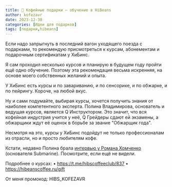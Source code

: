 ```yaml
---
title: 🎁 Кофейные подарки – обучение в HiBeans 
author: kofezavr
date: 2023-12-30
categories: [Идеи для подарков]
tags: [подарки,hibeans]
--- 
```

Если надо запрыгнуть в последний вагон уходящего поезда с подарками, то рекомендую присмотреться к курсам, абонементам и подарочным сертификатам у ХиБинс. 

Я сам проходил несколько курсов и планирую в будущем году пройти ещё одно обучение. Поэтому эта рекомендация весьма искренняя, на основе моего собственных желаний и опыта.

У ХиБинс есть курсы и по завариванию, и по сенсорике, и по обжарке, и по пейрингу. Короче, на любой вкус.

Ну и сами подумайте, выбирая курсы,  хочется получить знания от наиболее компетентного эксперта. Полина Владимирова, основатель и ведущая курсов, является Q Инструктором. Это значит, что вся кофейная индустрия учится у неё, Q Грейдеры сдают ей экзамены, а обжарщики ждут её оценок в борьбе за звание "Обжарщик года". 

Несмотря на это, курсы у ХиБинс подойдут не только профессионалам из отрасли, но и просто любителям кофе.

Кстати, недавно Полина брала [интервью у Романа Хомченко](https://www.youtube.com/watch?v=UV9lnRQzwjc) (основателя Submarine). Посмотрите, если ещё не видели.

Подробнее о курсах: 
• https://t.me/hibscoffeeclub/837
• https://hibeanscoffee.ru/gift

От меня промокод: HIBS_KOFEZAVR